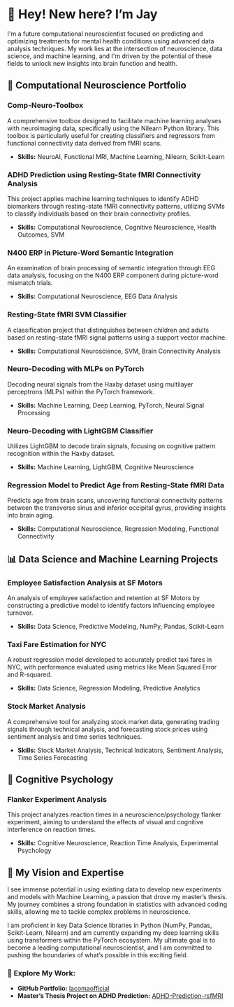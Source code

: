 # 👋 Hey! New here? I’m Jay

I'm a future computational neuroscientist focused on predicting and optimizing treatments for mental health conditions using advanced data analysis techniques. My work lies at the intersection of neuroscience, data science, and machine learning, and I'm driven by the potential of these fields to unlock new insights into brain function and health.

## 🧠 **Computational Neuroscience Portfolio**

### **Comp-Neuro-Toolbox**
A comprehensive toolbox designed to facilitate machine learning analyses with neuroimaging data, specifically using the Nilearn Python library. This toolbox is particularly useful for creating classifiers and regressors from functional connectivity data derived from fMRI scans.

- **Skills:** NeuroAI, Functional MRI, Machine Learning, Nilearn, Scikit-Learn

### **ADHD Prediction using Resting-State fMRI Connectivity Analysis**
This project applies machine learning techniques to identify ADHD biomarkers through resting-state fMRI connectivity patterns, utilizing SVMs to classify individuals based on their brain connectivity profiles.

- **Skills:** Computational Neuroscience, Cognitive Neuroscience, Health Outcomes, SVM

### **N400 ERP in Picture-Word Semantic Integration**
An examination of brain processing of semantic integration through EEG data analysis, focusing on the N400 ERP component during picture-word mismatch trials.

- **Skills:** Computational Neuroscience, EEG Data Analysis

### **Resting-State fMRI SVM Classifier**
A classification project that distinguishes between children and adults based on resting-state fMRI signal patterns using a support vector machine.

- **Skills:** Computational Neuroscience, SVM, Brain Connectivity Analysis

### **Neuro-Decoding with MLPs on PyTorch**
Decoding neural signals from the Haxby dataset using multilayer perceptrons (MLPs) within the PyTorch framework.

- **Skills:** Machine Learning, Deep Learning, PyTorch, Neural Signal Processing

### **Neuro-Decoding with LightGBM Classifier**
Utilizes LightGBM to decode brain signals, focusing on cognitive pattern recognition within the Haxby dataset.

- **Skills:** Machine Learning, LightGBM, Cognitive Neuroscience

### **Regression Model to Predict Age from Resting-State fMRI Data**
Predicts age from brain scans, uncovering functional connectivity patterns between the transverse sinus and inferior occipital gyrus, providing insights into brain aging.

- **Skills:** Computational Neuroscience, Regression Modeling, Functional Connectivity

## 📊 **Data Science and Machine Learning Projects**

### **Employee Satisfaction Analysis at SF Motors**
An analysis of employee satisfaction and retention at SF Motors by constructing a predictive model to identify factors influencing employee turnover.

- **Skills:** Data Science, Predictive Modeling, NumPy, Pandas, Scikit-Learn

### **Taxi Fare Estimation for NYC**
A robust regression model developed to accurately predict taxi fares in NYC, with performance evaluated using metrics like Mean Squared Error and R-squared.

- **Skills:** Data Science, Regression Modeling, Predictive Analytics

### **Stock Market Analysis**
A comprehensive tool for analyzing stock market data, generating trading signals through technical analysis, and forecasting stock prices using sentiment analysis and time series techniques.

- **Skills:** Stock Market Analysis, Technical Indicators, Sentiment Analysis, Time Series Forecasting

## 🧠 **Cognitive Psychology**

### **Flanker Experiment Analysis**
This project analyzes reaction times in a neuroscience/psychology flanker experiment, aiming to understand the effects of visual and cognitive interference on reaction times.

- **Skills:** Cognitive Neuroscience, Reaction Time Analysis, Experimental Psychology

## 🌟 **My Vision and Expertise**

I see immense potential in using existing data to develop new experiments and models with Machine Learning, a passion that drove my master’s thesis. My journey combines a strong foundation in statistics with advanced coding skills, allowing me to tackle complex problems in neuroscience.

I am proficient in key Data Science libraries in Python (NumPy, Pandas, Scikit-Learn, Nilearn) and am currently expanding my deep learning skills using transformers within the PyTorch ecosystem. My ultimate goal is to become a leading computational neuroscientist, and I am committed to pushing the boundaries of what’s possible in this exciting field.

### 🔗 **Explore My Work:**
- **GitHub Portfolio:** [lacomaofficial](https://github.com/lacomaofficial)
- **Master’s Thesis Project on ADHD Prediction:** [ADHD-Prediction-rsfMRI](https://github.com/lacomaofficial/ADHD-Prediction-rsfMRI)


